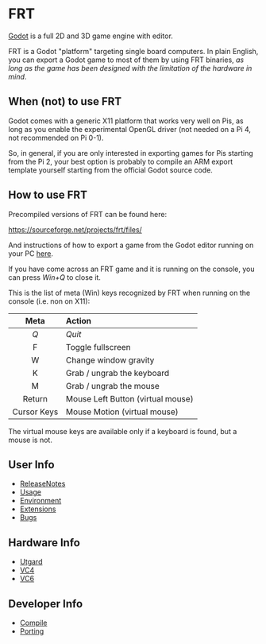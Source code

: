 FRT
===

[Godot](https://godotengine.org) is a full 2D and 3D game engine with editor.

FRT is a Godot "platform" targeting single board computers. In plain English,
you can export a Godot game to most of them by using FRT binaries, *as long as
the game has been designed with the limitation of the hardware in mind*.

## When (not) to use FRT

Godot comes with a generic X11 platform that works very well on Pis, as long
as you enable the experimental OpenGL driver (not needed on a Pi 4, not
recommended on Pi 0-1).

So, in general, if you are only interested in exporting games for Pis starting
from the Pi 2, your best option is probably to compile an ARM export template
yourself starting from the official Godot source code.

## How to use FRT

Precompiled versions of FRT can be found here:

<https://sourceforge.net/projects/frt/files/>

And instructions of how to export a game from the Godot editor running on your
PC [here](doc/Usage.md).

If you have come across an FRT game and it is running on the console, you can
press *Win+Q* to close it.

This is the list of meta (Win) keys recognized by FRT when running on
the console (i.e. non on X11):

| Meta  | Action |
| :---: | :--- |
| *Q* | *Quit* |
| F | Toggle fullscreen |
| W | Change window gravity |
| K | Grab / ungrab the keyboard |
| M | Grab / ungrab the mouse |
| Return | Mouse Left Button (virtual mouse) |
| Cursor Keys | Mouse Motion (virtual mouse) |

The virtual mouse keys are available only if a keyboard is found, but a
mouse is not.

## User Info

- [ReleaseNotes](doc/ReleaseNotes.md)
- [Usage](doc/Usage.md)
- [Environment](doc/Environment.md)
- [Extensions](doc/Extensions.md)
- [Bugs](doc/Bugs.md)

## Hardware Info

- [Utgard](doc/Utgard.md)
- [VC4](doc/VC4.md)
- [VC6](doc/VC6.md)

## Developer Info

- [Compile](doc/Compile.md)
- [Porting](doc/Porting.md)

